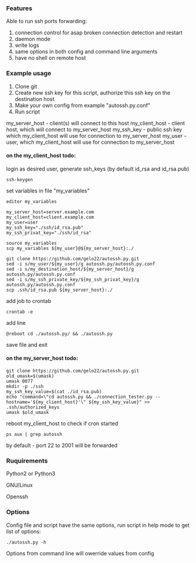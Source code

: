 ### Features

Able to run ssh ports forwarding:

1. connection control for asap broken connection detection and restart
2. daemon mode
3. write logs
4. same options in both config and command line arguments
5. have no shell on remote host

### Example usage

1. Clone git
2. Create new ssh key for this script, authorize this ssh key on the destination host
3. Make your own config from example "autossh.py.conf"
4. Run script

my_server_host - client(s) will connect to this host
my_client_host - client host, which will connect to my_server_host
my_ssh_key - public ssh key which my_client_host will use for connection to my_server_host
my_user - user, which my_client_host will use for connection to my_server_host

#### on the my_client_host todo:

login as desired user, generate ssh_keys (by default id_rsa and id_rsa.pub)
~~~~
ssh-keygen
~~~~
set variables in file "my_variables"
~~~~
editor my_variables
~~~~
~~~~
my_server_host=server.example.com
my_client_host=client.example.com
my_user=user
my_ssh_key="./ssh/id_rsa.pub"
my_ssh_privat_key="./ssh/id_rsa"
~~~~
~~~~
source my_variables
scp my_variables ${my_user}@${my_server_host}:./

git clone https://github.com/gelo22/autossh.py.git
sed -i s/my_user/${my_user}/g autossh.py/autossh.py.conf
sed -i s/my_destination_host/${my_server_host}/g autossh.py/autossh.py.conf
sed -i s/my_ssh_private_key/${my_ssh_privat_key}/g autossh.py/autossh.py.conf
scp .ssh/id_rsa.pub ${my_server_host}:./
~~~~
add job to crontab
~~~~
crontab -e
~~~~
add line
~~~~
@reboot cd ./autossh.py/ && ./autossh.py
~~~~
save file and exit

#### on the my_server_host todo:

~~~~
git clone https://github.com/gelo22/autossh.py.git
old_umask=$(umask)
umask 0077
mkdir -p ./ssh
my_ssh_key_value=$(cat ./id_rsa.pub)
echo "command=\"cd autossh.py && ./connection_tester.py --hostname='${my_client_host}'\" ${my_ssh_key_value}" >> .ssh/authorized_keys 
umask $old_umask
~~~~
reboot my_client_host to check if cron started
~~~~
ps aux | grep autossh
~~~~
by default - port 22 to 2001 will be forwarded

### Ruquirements

Python2 or Python3

GNU/Linux

Openssh

### Options

Config file and script have the same options, run script in help mode to get list of options:
~~~~
./autossh.py -h
~~~~

Options from command line will owerride values from config

